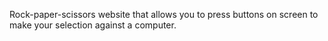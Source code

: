 Rock-paper-scissors website that allows you to press buttons on screen to make your selection against a computer.

